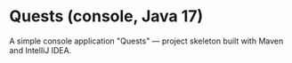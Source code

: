 # Quests (console, Java 17)

A simple console application "Quests" — project skeleton built with Maven and IntelliJ IDEA.